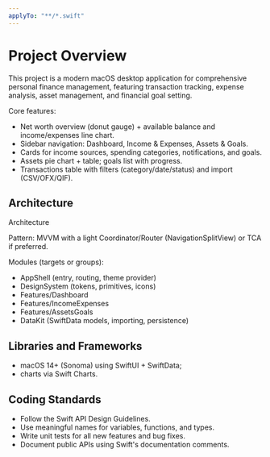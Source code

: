 ```yaml
---
applyTo: "**/*.swift"
---
```


# Project Overview

This project is a modern macOS desktop application for comprehensive personal finance management, featuring transaction tracking, expense analysis, asset management, and financial goal setting.

Core features:

- Net worth overview (donut gauge) + available balance and income/expenses line chart.
- Sidebar navigation: Dashboard, Income & Expenses, Assets & Goals.
- Cards for income sources, spending categories, notifications, and goals.
- Assets pie chart + table; goals list with progress.
- Transactions table with filters (category/date/status) and import (CSV/OFX/QIF).

## Architecture

Architecture

Pattern: MVVM with a light Coordinator/Router (NavigationSplitView) or TCA if preferred.

Modules (targets or groups):

- AppShell (entry, routing, theme provider)
- DesignSystem (tokens, primitives, icons)
- Features/Dashboard
- Features/IncomeExpenses
- Features/AssetsGoals
- DataKit (SwiftData models, importing, persistence)

## Libraries and Frameworks

- macOS 14+ (Sonoma) using SwiftUI + SwiftData; 
- charts via Swift Charts.

## Coding Standards

- Follow the Swift API Design Guidelines.
- Use meaningful names for variables, functions, and types.
- Write unit tests for all new features and bug fixes.
- Document public APIs using Swift's documentation comments.